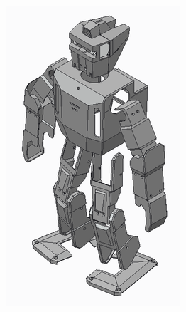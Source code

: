 <img src="https://github.com/ROBOTIS-GIT/ROBOTIS-OP-Series-Data/blob/master/ROBOTIS-OP3/Hardware/Mechanics/Skin/ROBOTIS-OP3-Skin_THORMANG3-Style/ROBOTIS-OP3-Skin_THORMANG3-Style.png?raw=true" height="30%"/>
